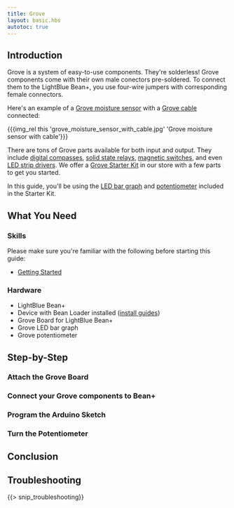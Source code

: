 ```yaml
---
title: Grove
layout: basic.hbs
autotoc: true
---
```


## Introduction

Grove is a system of easy-to-use components. They're solderless! Grove components come with their own male conectors pre-soldered. To connect them to the LightBlue Bean+, you use four-wire jumpers with corresponding female connectors.

Here's an example of a [Grove moisture sensor](http://wiki.iteadstudio.com/Moisture_Sensor) with a [Grove cable](http://www.seeedstudio.com/wiki/How_To_Choose_The_Right_Cable) connected:

{{{img_rel this 'grove_moisture_sensor_with_cable.jpg' 'Grove moisture sensor with cable'}}}

There are tons of Grove parts available for both input and output. They include [digital compasses](http://www.seeedstudio.com/wiki/Grove_-_3-Axis_Digital_Compass), [solid state relays](http://www.seeedstudio.com/wiki/Grove_-_Solid_State_Relay), [magnetic switches](http://www.seeedstudio.com/wiki/Grove_-_Magnetic_Switch), and even [LED strip drivers](http://www.seeedstudio.com/wiki/Grove_-_LED_Strip_Driver). We offer a [Grove Starter Kit](http://punchthrough.myshopify.com/collections/all/products/grove-starter-kit-pre-order) in our store with a few parts to get you started.

In this guide, you'll be using the [LED bar graph](http://www.seeedstudio.com/wiki/Grove_-_LED_Bar) and [potentiometer](http://www.seeedstudio.com/wiki/Grove_-_Rotary_Angle_Sensor) included in the Starter Kit.

## What You Need

### Skills

Please make sure you're familiar with the following before starting this guide:

* [Getting Started](#)

### Hardware

* LightBlue Bean+
* Device with Bean Loader installed ([install guides](#))
* Grove Board for LightBlue Bean+
* Grove LED bar graph
* Grove potentiometer

## Step-by-Step

### Attach the Grove Board

### Connect your Grove components to Bean+

### Program the Arduino Sketch

### Turn the Potentiometer

## Conclusion

## Troubleshooting

{{> snip_troubleshooting}}
